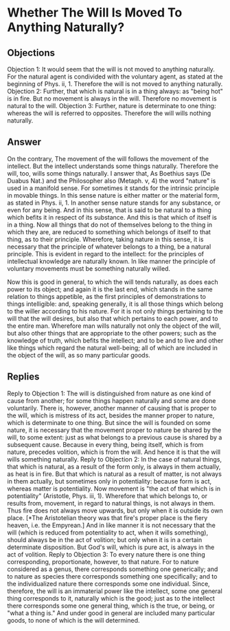 # Whether The Will Is Moved To Anything Naturally?
## Objections
Objection 1: It would seem that the will is not moved to anything naturally. For the natural agent is condivided with the voluntary agent, as stated at the beginning of Phys. ii, 1. Therefore the will is not moved to anything naturally.
Objection 2: Further, that which is natural is in a thing always: as "being hot" is in fire. But no movement is always in the will. Therefore no movement is natural to the will.
Objection 3: Further, nature is determinate to one thing: whereas the will is referred to opposites. Therefore the will wills nothing naturally.
## Answer
On the contrary, The movement of the will follows the movement of the intellect. But the intellect understands some things naturally. Therefore the will, too, wills some things naturally.
I answer that, As Boethius says (De Duabus Nat.) and the Philosopher also (Metaph. v, 4) the word "nature" is used in a manifold sense. For sometimes it stands for the intrinsic principle in movable things. In this sense nature is either matter or the material form, as stated in Phys. ii, 1. In another sense nature stands for any substance, or even for any being. And in this sense, that is said to be natural to a thing which befits it in respect of its substance. And this is that which of itself is in a thing. Now all things that do not of themselves belong to the thing in which they are, are reduced to something which belongs of itself to that thing, as to their principle. Wherefore, taking nature in this sense, it is necessary that the principle of whatever belongs to a thing, be a natural principle. This is evident in regard to the intellect: for the principles of intellectual knowledge are naturally known. In like manner the principle of voluntary movements must be something naturally willed.

Now this is good in general, to which the will tends naturally, as does each power to its object; and again it is the last end, which stands in the same relation to things appetible, as the first principles of demonstrations to things intelligible: and, speaking generally, it is all those things which belong to the willer according to his nature. For it is not only things pertaining to the will that the will desires, but also that which pertains to each power, and to the entire man. Wherefore man wills naturally not only the object of the will, but also other things that are appropriate to the other powers; such as the knowledge of truth, which befits the intellect; and to be and to live and other like things which regard the natural well-being; all of which are included in the object of the will, as so many particular goods.
## Replies
Reply to Objection 1: The will is distinguished from nature as one kind of cause from another; for some things happen naturally and some are done voluntarily. There is, however, another manner of causing that is proper to the will, which is mistress of its act, besides the manner proper to nature, which is determinate to one thing. But since the will is founded on some nature, it is necessary that the movement proper to nature be shared by the will, to some extent: just as what belongs to a previous cause is shared by a subsequent cause. Because in every thing, being itself, which is from nature, precedes volition, which is from the will. And hence it is that the will wills something naturally.
Reply to Objection 2: In the case of natural things, that which is natural, as a result of the form only, is always in them actually, as heat is in fire. But that which is natural as a result of matter, is not always in them actually, but sometimes only in potentiality: because form is act, whereas matter is potentiality. Now movement is "the act of that which is in potentiality" (Aristotle, Phys. iii, 1). Wherefore that which belongs to, or results from, movement, in regard to natural things, is not always in them. Thus fire does not always move upwards, but only when it is outside its own place. [*The Aristotelian theory was that fire's proper place is the fiery heaven, i.e. the Empyrean.] And in like manner it is not necessary that the will (which is reduced from potentiality to act, when it wills something), should always be in the act of volition; but only when it is in a certain determinate disposition. But God's will, which is pure act, is always in the act of volition.
Reply to Objection 3: To every nature there is one thing corresponding, proportionate, however, to that nature. For to nature considered as a genus, there corresponds something one generically; and to nature as species there corresponds something one specifically; and to the individualized nature there corresponds some one individual. Since, therefore, the will is an immaterial power like the intellect, some one general thing corresponds to it, naturally which is the good; just as to the intellect there corresponds some one general thing, which is the true, or being, or "what a thing is." And under good in general are included many particular goods, to none of which is the will determined.
